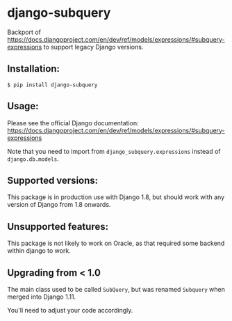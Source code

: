 # django-subquery

Backport of https://docs.djangoproject.com/en/dev/ref/models/expressions/#subquery-expressions to support legacy Django versions.

## Installation:

    $ pip install django-subquery

## Usage:

Please see the official Django documentation: https://docs.djangoproject.com/en/dev/ref/models/expressions/#subquery-expressions

Note that you need to import from ``django_subquery.expressions`` instead of ``django.db.models``.

## Supported versions:

This package is in production use with Django 1.8, but should work with any version of Django from 1.8 onwards.

## Unsupported features:

This package is not likely to work on Oracle, as that required some backend within django to work.

## Upgrading from < 1.0

The main class used to be called ``SubQuery``, but was renamed ``Subquery`` when merged into Django 1.11.

You'll need to adjust your code accordingly.
